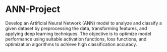 # ANN-Project
Develop an Artificial Neural Network (ANN) model to analyze and classify a given dataset by preprocessing the data, transforming features, and applying deep learning techniques. The objective is to optimize model performance using suitable activation functions, loss functions, and optimization algorithms to achieve high classification accuracy. 
